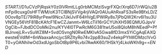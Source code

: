 $START$//D1uCVzPjRqskY0z0lVRmtLLg0rbMCMziSvgrFXQr/Xrq6D7/rWQ/u2BmFpi9cuxg0sHFTWM/oK3TCIBNjSVVg4rjiVAQr0AUuAhRxaFS3sRe9BfxLD/Z0Oov8pTE/79iR8yrPewI9Ncx7JklJvIF64HVgE/PWIRy8s7jPbQW2Krv6l1su3UVNGEy56VtF81BcKAfcF1EwCZJanmt+W6LcTiI16rGCYUhXH59EQMUGJpvVOgCib+FJbdDCOoMki2nu/KYV4I0TPwRcM6G381twU5oi8QIoM8hNEedP+PflBJnvejLR+vSuWZ8M+5vdOSvngN0RwEMKlvA5Gwa8fD3mxSYiCgAqEAXQewsteEVdIM+6nWaaxaAncjycSRZItyRo74v2ppB3suZv4ekpPYhWDMzclVvGT0+yOANhilwOd3xdUgoSbOtBp9P6Lvbi7AwAK60/1HSkYj4LkoWKh9g==$END$